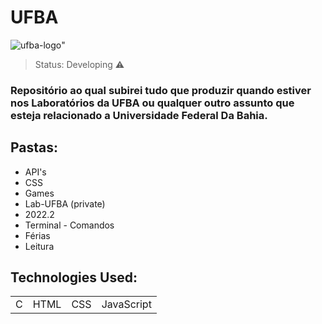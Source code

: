 # UFBA

![ufba-logo](https://user-images.githubusercontent.com/90296084/193683816-e0c3a7e5-80fc-4775-840b-2efaa16fbe45.png)"

>Status: Developing ⚠️

### Repositório ao qual subirei tudo que produzir quando estiver nos Laboratórios da UFBA ou qualquer outro assunto que esteja relacionado a Universidade Federal Da Bahia. 

<h2>Pastas:</h2>

+ API's
+ CSS
+ Games
+ Lab-UFBA (private)
+ 2022.2
+ Terminal - Comandos
+ Férias
+ Leitura

## Technologies Used:

<table>
  <tr>
    <td>C</td>
    <td>HTML</td>
    <td>CSS</td>
    <td>JavaScript</td>
  </tr>
</table>
